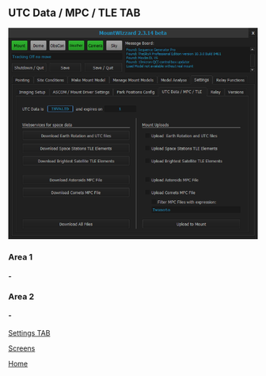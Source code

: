## UTC Data / MPC / TLE TAB

<img src="../pics/tab_settings_utcdata.png"/>

### Area 1

#### -

### Area 2

#### -

[Settings TAB](11start06.md)

[Screens](11start00.md)

[Home](00home.md)